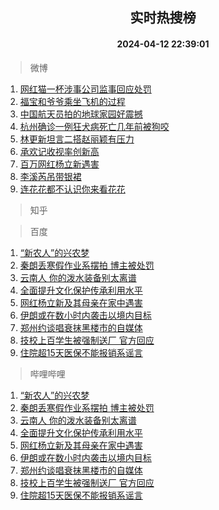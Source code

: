 <div align="center"><h2>实时热搜榜</h2><h4>2024-04-12 22:39:01</h4></div>

> 微博  

1. [网红猫一杯涉事公司监事回应处罚](https://s.weibo.com/weibo?q=%23%E7%BD%91%E7%BA%A2%E7%8C%AB%E4%B8%80%E6%9D%AF%E6%B6%89%E4%BA%8B%E5%85%AC%E5%8F%B8%E7%9B%91%E4%BA%8B%E5%9B%9E%E5%BA%94%E5%A4%84%E7%BD%9A%23&t=31&band_rank=1&Refer=top)<br />
2. [福宝和爷爷乘坐飞机的过程](https://s.weibo.com/weibo?q=%E7%A6%8F%E5%AE%9D%E5%92%8C%E7%88%B7%E7%88%B7%E4%B9%98%E5%9D%90%E9%A3%9E%E6%9C%BA%E7%9A%84%E8%BF%87%E7%A8%8B&t=31&band_rank=2&Refer=top)<br />
3. [中国航天员拍的地球家园好震撼](https://s.weibo.com/weibo?q=%23%E4%B8%AD%E5%9B%BD%E8%88%AA%E5%A4%A9%E5%91%98%E6%8B%8D%E7%9A%84%E5%9C%B0%E7%90%83%E5%AE%B6%E5%9B%AD%E5%A5%BD%E9%9C%87%E6%92%BC%23&t=31&band_rank=3&Refer=top)<br />
4. [杭州确诊一例狂犬病死亡几年前被狗咬](https://s.weibo.com/weibo?q=%23%E6%9D%AD%E5%B7%9E%E7%A1%AE%E8%AF%8A%E4%B8%80%E4%BE%8B%E7%8B%82%E7%8A%AC%E7%97%85%E6%AD%BB%E4%BA%A1%E5%87%A0%E5%B9%B4%E5%89%8D%E8%A2%AB%E7%8B%97%E5%92%AC%23&t=31&band_rank=4&Refer=top)<br />
5. [林更新坦言二搭赵丽颖有压力](https://s.weibo.com/weibo?q=%23%E6%9E%97%E6%9B%B4%E6%96%B0%E5%9D%A6%E8%A8%80%E4%BA%8C%E6%90%AD%E8%B5%B5%E4%B8%BD%E9%A2%96%E6%9C%89%E5%8E%8B%E5%8A%9B%23&t=31&band_rank=5&Refer=top)<br />
6. [承欢记收视率创新高](https://s.weibo.com/weibo?q=%23%E6%89%BF%E6%AC%A2%E8%AE%B0%E6%94%B6%E8%A7%86%E7%8E%87%E5%88%9B%E6%96%B0%E9%AB%98%23&t=31&band_rank=6&Refer=top)<br />
7. [百万网红杨立新遇害](https://s.weibo.com/weibo?q=%23%E7%99%BE%E4%B8%87%E7%BD%91%E7%BA%A2%E6%9D%A8%E7%AB%8B%E6%96%B0%E9%81%87%E5%AE%B3%23&t=31&band_rank=7&Refer=top)<br />
8. [李溪芮吊带银裙](https://s.weibo.com/weibo?q=%23%E6%9D%8E%E6%BA%AA%E8%8A%AE%E5%90%8A%E5%B8%A6%E9%93%B6%E8%A3%99%23&t=31&band_rank=8&Refer=top)<br />
9. [连花花都不认识你来看花花](https://s.weibo.com/weibo?q=%23%E8%BF%9E%E8%8A%B1%E8%8A%B1%E9%83%BD%E4%B8%8D%E8%AE%A4%E8%AF%86%E4%BD%A0%E6%9D%A5%E7%9C%8B%E8%8A%B1%E8%8A%B1%23&t=31&band_rank=9&Refer=top)<br />

> 知乎  


> 百度  

1. [“新农人”的兴农梦](https://www.baidu.com/s?wd=%E2%80%9C%E6%96%B0%E5%86%9C%E4%BA%BA%E2%80%9D%E7%9A%84%E5%85%B4%E5%86%9C%E6%A2%A6&sa=fyb_news&rsv_dl=fyb_news)<br />
2. [秦朗丢寒假作业系摆拍 博主被处罚](https://www.baidu.com/s?wd=%E7%A7%A6%E6%9C%97%E4%B8%A2%E5%AF%92%E5%81%87%E4%BD%9C%E4%B8%9A%E7%B3%BB%E6%91%86%E6%8B%8D+%E5%8D%9A%E4%B8%BB%E8%A2%AB%E5%A4%84%E7%BD%9A&sa=fyb_news&rsv_dl=fyb_news)<br />
3. [云南人 你的泼水装备别太离谱](https://www.baidu.com/s?wd=%E4%BA%91%E5%8D%97%E4%BA%BA+%E4%BD%A0%E7%9A%84%E6%B3%BC%E6%B0%B4%E8%A3%85%E5%A4%87%E5%88%AB%E5%A4%AA%E7%A6%BB%E8%B0%B1&sa=fyb_news&rsv_dl=fyb_news)<br />
4. [全面提升文化保护传承利用水平](https://www.baidu.com/s?wd=%E5%85%A8%E9%9D%A2%E6%8F%90%E5%8D%87%E6%96%87%E5%8C%96%E4%BF%9D%E6%8A%A4%E4%BC%A0%E6%89%BF%E5%88%A9%E7%94%A8%E6%B0%B4%E5%B9%B3&sa=fyb_news&rsv_dl=fyb_news)<br />
5. [网红杨立新及其母亲在家中遇害](https://www.baidu.com/s?wd=%E7%BD%91%E7%BA%A2%E6%9D%A8%E7%AB%8B%E6%96%B0%E5%8F%8A%E5%85%B6%E6%AF%8D%E4%BA%B2%E5%9C%A8%E5%AE%B6%E4%B8%AD%E9%81%87%E5%AE%B3&sa=fyb_news&rsv_dl=fyb_news)<br />
6. [伊朗或在数小时内袭击以境内目标](https://www.baidu.com/s?wd=%E4%BC%8A%E6%9C%97%E6%88%96%E5%9C%A8%E6%95%B0%E5%B0%8F%E6%97%B6%E5%86%85%E8%A2%AD%E5%87%BB%E4%BB%A5%E5%A2%83%E5%86%85%E7%9B%AE%E6%A0%87&sa=fyb_news&rsv_dl=fyb_news)<br />
7. [郑州约谈唱衰抹黑楼市的自媒体](https://www.baidu.com/s?wd=%E9%83%91%E5%B7%9E%E7%BA%A6%E8%B0%88%E5%94%B1%E8%A1%B0%E6%8A%B9%E9%BB%91%E6%A5%BC%E5%B8%82%E7%9A%84%E8%87%AA%E5%AA%92%E4%BD%93&sa=fyb_news&rsv_dl=fyb_news)<br />
8. [技校上百学生被强制送厂 官方回应](https://www.baidu.com/s?wd=%E6%8A%80%E6%A0%A1%E4%B8%8A%E7%99%BE%E5%AD%A6%E7%94%9F%E8%A2%AB%E5%BC%BA%E5%88%B6%E9%80%81%E5%8E%82+%E5%AE%98%E6%96%B9%E5%9B%9E%E5%BA%94&sa=fyb_news&rsv_dl=fyb_news)<br />
9. [住院超15天医保不能报销系谣言](https://www.baidu.com/s?wd=%E4%BD%8F%E9%99%A2%E8%B6%8515%E5%A4%A9%E5%8C%BB%E4%BF%9D%E4%B8%8D%E8%83%BD%E6%8A%A5%E9%94%80%E7%B3%BB%E8%B0%A3%E8%A8%80&sa=fyb_news&rsv_dl=fyb_news)<br />

> 哔哩哔哩  

1. [“新农人”的兴农梦](https://www.baidu.com/s?wd=%E2%80%9C%E6%96%B0%E5%86%9C%E4%BA%BA%E2%80%9D%E7%9A%84%E5%85%B4%E5%86%9C%E6%A2%A6&sa=fyb_news&rsv_dl=fyb_news)<br />
2. [秦朗丢寒假作业系摆拍 博主被处罚](https://www.baidu.com/s?wd=%E7%A7%A6%E6%9C%97%E4%B8%A2%E5%AF%92%E5%81%87%E4%BD%9C%E4%B8%9A%E7%B3%BB%E6%91%86%E6%8B%8D+%E5%8D%9A%E4%B8%BB%E8%A2%AB%E5%A4%84%E7%BD%9A&sa=fyb_news&rsv_dl=fyb_news)<br />
3. [云南人 你的泼水装备别太离谱](https://www.baidu.com/s?wd=%E4%BA%91%E5%8D%97%E4%BA%BA+%E4%BD%A0%E7%9A%84%E6%B3%BC%E6%B0%B4%E8%A3%85%E5%A4%87%E5%88%AB%E5%A4%AA%E7%A6%BB%E8%B0%B1&sa=fyb_news&rsv_dl=fyb_news)<br />
4. [全面提升文化保护传承利用水平](https://www.baidu.com/s?wd=%E5%85%A8%E9%9D%A2%E6%8F%90%E5%8D%87%E6%96%87%E5%8C%96%E4%BF%9D%E6%8A%A4%E4%BC%A0%E6%89%BF%E5%88%A9%E7%94%A8%E6%B0%B4%E5%B9%B3&sa=fyb_news&rsv_dl=fyb_news)<br />
5. [网红杨立新及其母亲在家中遇害](https://www.baidu.com/s?wd=%E7%BD%91%E7%BA%A2%E6%9D%A8%E7%AB%8B%E6%96%B0%E5%8F%8A%E5%85%B6%E6%AF%8D%E4%BA%B2%E5%9C%A8%E5%AE%B6%E4%B8%AD%E9%81%87%E5%AE%B3&sa=fyb_news&rsv_dl=fyb_news)<br />
6. [伊朗或在数小时内袭击以境内目标](https://www.baidu.com/s?wd=%E4%BC%8A%E6%9C%97%E6%88%96%E5%9C%A8%E6%95%B0%E5%B0%8F%E6%97%B6%E5%86%85%E8%A2%AD%E5%87%BB%E4%BB%A5%E5%A2%83%E5%86%85%E7%9B%AE%E6%A0%87&sa=fyb_news&rsv_dl=fyb_news)<br />
7. [郑州约谈唱衰抹黑楼市的自媒体](https://www.baidu.com/s?wd=%E9%83%91%E5%B7%9E%E7%BA%A6%E8%B0%88%E5%94%B1%E8%A1%B0%E6%8A%B9%E9%BB%91%E6%A5%BC%E5%B8%82%E7%9A%84%E8%87%AA%E5%AA%92%E4%BD%93&sa=fyb_news&rsv_dl=fyb_news)<br />
8. [技校上百学生被强制送厂 官方回应](https://www.baidu.com/s?wd=%E6%8A%80%E6%A0%A1%E4%B8%8A%E7%99%BE%E5%AD%A6%E7%94%9F%E8%A2%AB%E5%BC%BA%E5%88%B6%E9%80%81%E5%8E%82+%E5%AE%98%E6%96%B9%E5%9B%9E%E5%BA%94&sa=fyb_news&rsv_dl=fyb_news)<br />
9. [住院超15天医保不能报销系谣言](https://www.baidu.com/s?wd=%E4%BD%8F%E9%99%A2%E8%B6%8515%E5%A4%A9%E5%8C%BB%E4%BF%9D%E4%B8%8D%E8%83%BD%E6%8A%A5%E9%94%80%E7%B3%BB%E8%B0%A3%E8%A8%80&sa=fyb_news&rsv_dl=fyb_news)<br />
